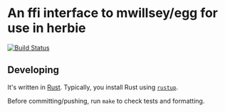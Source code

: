 # An ffi interface to mwillsey/egg for use in herbie

[![Build Status](https://travis-ci.com/oflatt/egg-herbie.svg?branch=master)](https://travis-ci.com/oflatt/egg-herbie)


## Developing

It's written in [Rust](https://www.rust-lang.org/).
Typically, you install Rust using [`rustup`](https://www.rust-lang.org/tools/install).

Before committing/pushing, run `make` to check tests and formatting.

